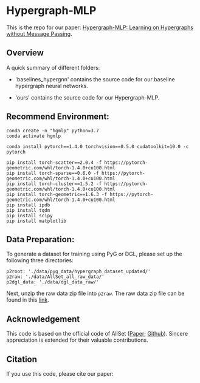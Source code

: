 # Hypergraph-MLP

This is the repo for our paper: [Hypergraph-MLP: Learning on Hypergraphs without Message Passing](https://github.com/tbh-98/Hypergraph-MLP).

## Overview

A quick summary of different folders:

- 'baselines_hypergnn' contains the source code for our baseline hypergraph neural networks.

- 'ours' contains the source code for our Hypergraph-MLP.

## Recommend Environment:
```
conda create -n "hgmlp" python=3.7
conda activate hgmlp
```
```
conda install pytorch==1.4.0 torchvision==0.5.0 cudatoolkit=10.0 -c pytorch
```
```
pip install torch-scatter==2.0.4 -f https://pytorch-geometric.com/whl/torch-1.4.0+cu100.html
pip install torch-sparse==0.6.0 -f https://pytorch-geometric.com/whl/torch-1.4.0+cu100.html
pip install torch-cluster==1.5.2 -f https://pytorch-geometric.com/whl/torch-1.4.0+cu100.html
pip install torch-geometric==1.6.3 -f https://pytorch-geometric.com/whl/torch-1.4.0+cu100.html
pip install ipdb
pip install tqdm
pip install scipy
pip install matplotlib
```
## Data Preparation:

To generate a dataset for training using PyG or DGL, please set up the following three directories:
```
p2root: './data/pyg_data/hypergraph_dataset_updated/'
p2raw: './data/AllSet_all_raw_data/'
p2dgl_data: './data/dgl_data_raw/'
```

Next, unzip the raw data zip file into `p2raw`. The raw data zip file can be found in this [link](https://github.com/jianhao2016/AllSet/tree/main/data/raw_data).

## Acknowledgement

This code is based on the official code of AllSet ([Paper](https://openreview.net/forum?id=hpBTIv2uy_E); [Github](https://github.com/jianhao2016/AllSet)). Sincere appreciation is extended for their valuable contributions.

## Citation

If you use this code, please cite our paper:

```

```


